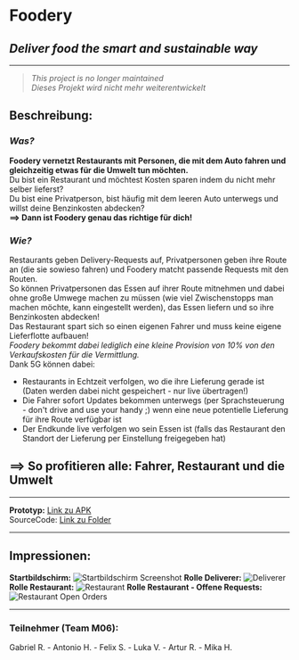 # **Foodery**
## *Deliver food the smart and sustainable way*
***
> *This project is no longer maintained*\
> *Dieses Projekt wird nicht mehr weiterentwickelt*
## Beschreibung:
### ***Was?***
**Foodery vernetzt Restaurants mit Personen, die mit dem Auto fahren und gleichzeitig etwas für die Umwelt tun möchten.**\
Du bist ein Restaurant und möchtest Kosten sparen indem du nicht mehr selber lieferst?\
Du bist eine Privatperson, bist häufig mit dem leeren Auto unterwegs und willst deine Benzinkosten abdecken?\
**==> Dann ist Foodery genau das richtige für dich!**
### ***Wie?***
Restaurants geben Delivery-Requests auf, Privatpersonen geben ihre Route an (die sie sowieso fahren) und Foodery matcht passende Requests mit den Routen.\
So können Privatpersonen das Essen auf ihrer Route mitnehmen und dabei ohne große Umwege machen zu müssen (wie viel Zwischenstopps man machen möchte, kann eingestellt werden), das Essen liefern und so ihre Benzinkosten abdecken!\
Das Restaurant spart sich so einen eigenen Fahrer und muss keine eigene Lieferflotte aufbauen!\
*Foodery bekommt dabei lediglich eine kleine Provision von 10% von den Verkaufskosten für die Vermittlung.*\
Dank 5G können dabei:
- Restaurants in Echtzeit verfolgen, wo die ihre Lieferung gerade ist (Daten werden dabei nicht gespeichert - nur live übertragen!)
- Die Fahrer sofort Updates bekommen unterwegs (per Sprachsteuerung - don't drive and use your handy ;) wenn eine neue potentielle Lieferung für ihre Route verfügbar ist
- Der Endkunde live verfolgen wo sein Essen ist (falls das Restaurant den Standort der Lieferung per Einstellung freigegeben hat)
## **==> So profitieren alle: Fahrer, Restaurant und die Umwelt**
***
**Prototyp:** [Link zu APK](https://github.com/art-r/Foodery/blob/main/foodery-arm64-v8a-release.apk)\
SourceCode: [Link zu Folder](https://github.com/art-r/Foodery/tree/main/Master/deliverapp)
***
## **Impressionen:**
**Startbildschirm:**
![Startbildschirm Screenshot](/screenshots/MainScreen.png "Startbildschirm")
**Rolle Deliverer:**
![Deliverer](/screenshots/DelivererScreen.png "Deliverer")
**Rolle Restaurant:**
![Restaurant](/screenshots/RestaurantScreen.png "Restaurant")
**Rolle Restaurant - Offene Requests:**
![Restaurant Open Orders](/screenshots/OpenOrdersScreen.png "Restaurant Open Orders")
***
### Teilnehmer (Team M06):
Gabriel R. - Antonio H. - Felix S. - Luka V. - Artur R. - Mika H.
